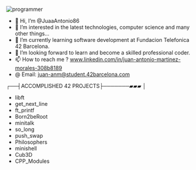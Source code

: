 
![programmer](https://github.com/user-attachments/assets/944ca94c-4bc9-4e20-82cc-be3c2a2fe5b5)

- 👋 Hi, I’m @JuaaAntonio86
- 👀 I’m interested in the latest technologies, computer science and many other things...
- 🌱 I’m currently learning software development at Fundacion Telefonica 42 Barcelona.
- 💞️ I’m looking forward to learn and become a skilled professional coder. 
- 📫 How to reach me ? www.linkedin.com/in/juan-antonio-martinez-morales-308b8189
- @ Email: juan-anm@student.42barcelona.com

┌──┤ACCOMPLISHED 42 PROJECTS├───────▰▰▰
│
- libft
- get_next_line
- ft_printf
- Born2beRoot
- minitalk
- so_long
- push_swap
- Philosophers
- minishell
- Cub3D
- CPP_Modules

<!---
JuaaAntonio86/JuaaAntonio86 is a ✨ special ✨ repository because its `README.md` (this file) appears on your GitHub profile.
You can click the Preview link to take a look at your changes.
--->
